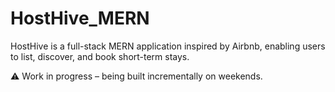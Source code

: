 # HostHive_MERN
HostHive is a full-stack MERN application inspired by Airbnb, enabling users to list, discover, and book short-term stays.

⚠️ Work in progress – being built incrementally on weekends.
